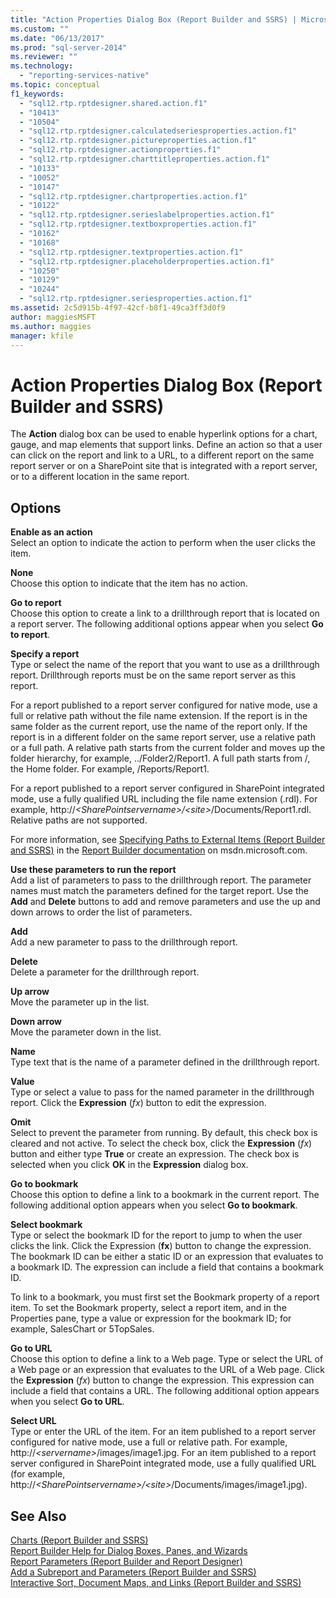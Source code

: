 ```yaml
---
title: "Action Properties Dialog Box (Report Builder and SSRS) | Microsoft Docs"
ms.custom: ""
ms.date: "06/13/2017"
ms.prod: "sql-server-2014"
ms.reviewer: ""
ms.technology: 
  - "reporting-services-native"
ms.topic: conceptual
f1_keywords: 
  - "sql12.rtp.rptdesigner.shared.action.f1"
  - "10413"
  - "10504"
  - "sql12.rtp.rptdesigner.calculatedseriesproperties.action.f1"
  - "sql12.rtp.rptdesigner.pictureproperties.action.f1"
  - "sql12.rtp.rptdesigner.actionproperties.f1"
  - "sql12.rtp.rptdesigner.charttitleproperties.action.f1"
  - "10133"
  - "10052"
  - "10147"
  - "sql12.rtp.rptdesigner.chartproperties.action.f1"
  - "10122"
  - "sql12.rtp.rptdesigner.serieslabelproperties.action.f1"
  - "sql12.rtp.rptdesigner.textboxproperties.action.f1"
  - "10162"
  - "10168"
  - "sql12.rtp.rptdesigner.textproperties.action.f1"
  - "sql12.rtp.rptdesigner.placeholderproperties.action.f1"
  - "10250"
  - "10129"
  - "10244"
  - "sql12.rtp.rptdesigner.seriesproperties.action.f1"
ms.assetid: 2c5d915b-4f97-42cf-b8f1-49ca3ff3d0f9
author: maggiesMSFT
ms.author: maggies
manager: kfile
---
```

# Action Properties Dialog Box (Report Builder and SSRS)
  The **Action** dialog box can be used to enable hyperlink options for a chart, gauge, and map elements that support links. Define an action so that a user can click on the report and link to a URL, to a different report on the same report server or on a SharePoint site that is integrated with a report server, or to a different location in the same report.  
  
## Options  
 **Enable as an action**  
 Select an option to indicate the action to perform when the user clicks the item.  
  
 **None**  
 Choose this option to indicate that the item has no action.  
  
 **Go to report**  
 Choose this option to create a link to a drillthrough report that is located on a report server. The following additional options appear when you select **Go to report**.  
  
 **Specify a report**  
 Type or select the name of the report that you want to use as a drillthrough report. Drillthrough reports must be on the same report server as this report.  
  
 For a report published to a report server configured for native mode, use a full or relative path without the file name extension. If the report is in the same folder as the current report, use the name of the report only. If the report is in a different folder on the same report server, use a relative path or a full path. A relative path starts from the current folder and moves up the folder hierarchy, for example, ../Folder2/Report1. A full path starts from /, the Home folder. For example, /Reports/Report1.  
  
 For a report published to a report server configured in SharePoint integrated mode, use a fully qualified URL including the file name extension (.rdl). For example, http://*\<SharePointservername>/\<site>*/Documents/Report1.rdl. Relative paths are not supported.  
  
 For more information, see [Specifying Paths to External Items &#40;Report Builder and SSRS&#41;](report-design/specifying-paths-to-external-items-report-builder-and-ssrs.md) in the [Report Builder documentation](https://go.microsoft.com/fwlink/?LinkId=154494) on msdn.microsoft.com.  
  
 **Use these parameters to run the report**  
 Add a list of parameters to pass to the drillthrough report. The parameter names must match the parameters defined for the target report. Use the **Add** and **Delete** buttons to add and remove parameters and use the up and down arrows to order the list of parameters.  
  
 **Add**  
 Add a new parameter to pass to the drillthrough report.  
  
 **Delete**  
 Delete a parameter for the drillthrough report.  
  
 **Up arrow**  
 Move the parameter up in the list.  
  
 **Down arrow**  
 Move the parameter down in the list.  
  
 **Name**  
 Type text that is the name of a parameter defined in the drillthrough report.  
  
 **Value**  
 Type or select a value to pass for the named parameter in the drillthrough report. Click the **Expression** (*fx*) button to edit the expression.  
  
 **Omit**  
 Select to prevent the parameter from running. By default, this check box is cleared and not active. To select the check box, click the **Expression** (*fx*) button and either type **True** or create an expression. The check box is selected when you click **OK** in the **Expression** dialog box.  
  
 **Go to bookmark**  
 Choose this option to define a link to a bookmark in the current report. The following additional option appears when you select **Go to bookmark**.  
  
 **Select bookmark**  
 Type or select the bookmark ID for the report to jump to when the user clicks the link. Click the Expression (**fx**) button to change the expression. The bookmark ID can be either a static ID or an expression that evaluates to a bookmark ID. The expression can include a field that contains a bookmark ID.  
  
 To link to a bookmark, you must first set the Bookmark property of a report item. To set the Bookmark property, select a report item, and in the Properties pane, type a value or expression for the bookmark ID; for example, SalesChart or 5TopSales.  
  
 **Go to URL**  
 Choose this option to define a link to a Web page. Type or select the URL of a Web page or an expression that evaluates to the URL of a Web page. Click the **Expression** (*fx*) button to change the expression. This expression can include a field that contains a URL. The following additional option appears when you select **Go to URL**.  
  
 **Select URL**  
 Type or enter the URL of the item. For an item published to a report server configured for native mode, use a full or relative path. For example, http://*\<servername>*/images/image1.jpg. For an item published to a report server configured in SharePoint integrated mode, use a fully qualified URL (for example, http://*\<SharePointservername>/\<site>*/Documents/images/image1.jpg).  
  
## See Also  
 [Charts &#40;Report Builder and SSRS&#41;](report-design/charts-report-builder-and-ssrs.md)   
 [Report Builder Help for Dialog Boxes, Panes, and Wizards](../../2014/reporting-services/report-builder-help-for-dialog-boxes-panes-and-wizards.md)   
 [Report Parameters &#40;Report Builder and Report Designer&#41;](report-design/report-parameters-report-builder-and-report-designer.md)   
 [Add a Subreport and Parameters &#40;Report Builder and SSRS&#41;](report-design/add-a-subreport-and-parameters-report-builder-and-ssrs.md)   
 [Interactive Sort, Document Maps, and Links &#40;Report Builder and SSRS&#41;](report-design/interactive-sort-document-maps-and-links-report-builder-and-ssrs.md)  
  
  
